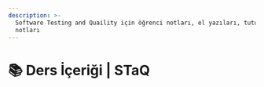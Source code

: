 ```yaml
---
description: >-
  Software Testing and Quaility için öğrenci notları, el yazıları, tutulmuş notlar
  notları
---
```


# 📚 Ders İçeriği \| STaQ
